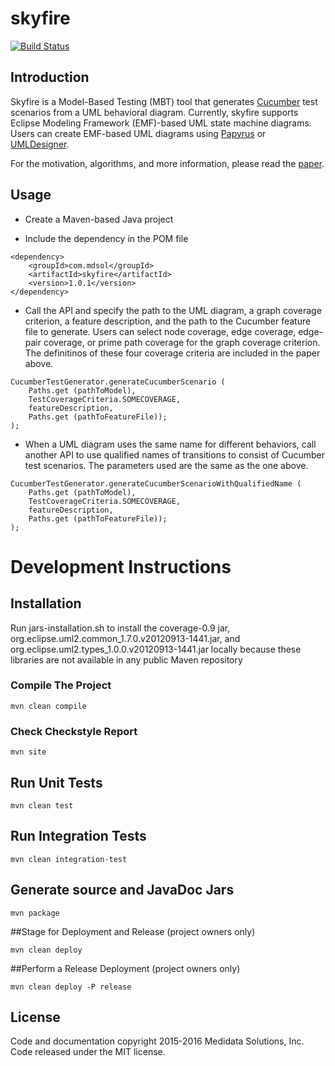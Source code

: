 # skyfire

[![Build Status](https://travis-ci.org/mdsol/skyfire.svg?branch=develop)](https://travis-ci.org/mdsol/skyfire)

## Introduction
Skyfire is a Model-Based Testing (MBT) tool that generates [Cucumber](https://cucumber.io/) test scenarios from a UML behavioral diagram.
Currently, skyfire supports Eclipse Modeling Framework (EMF)-based UML state machine diagrams.
Users can create EMF-based UML diagrams using [Papyrus](https://eclipse.org/papyrus/) or [UMLDesigner](http://www.umldesigner.org/). 

For the motivation, algorithms, and more information, please read the [paper](https://cs.gmu.edu/~nli1/2016-nli-MbtWithCucumber.pdf).

## Usage
 * Create a Maven-based Java project
 
 * Include the dependency in the POM file

```
<dependency>
	<groupId>com.mdsol</groupId>
	<artifactId>skyfire</artifactId>
	<version>1.0.1</version>
</dependency>
```
* Call the API and specify the path to the UML diagram, a graph coverage criterion, a feature description, and the path to the Cucumber feature file to generate.
Users can select node coverage, edge coverage, edge-pair coverage, or prime path coverage for the graph coverage criterion.
The definitinos of these four coverage criteria are included in the paper above.

```
CucumberTestGenerator.generateCucumberScenario (
	Paths.get (pathToModel),
	TestCoverageCriteria.SOMECOVERAGE,
	featureDescription,
	Paths.get (pathToFeatureFile));
);
```
* When a UML diagram uses the same name for different behaviors, call another API to use qualified names of transitions to consist of Cucumber test scenarios.
The parameters used are the same as the one above.
```
CucumberTestGenerator.generateCucumberScenarioWithQualifiedName (
	Paths.get (pathToModel),
	TestCoverageCriteria.SOMECOVERAGE,
	featureDescription,
	Paths.get (pathToFeatureFile));
);
```

# Development Instructions

## Installation 
Run jars-installation.sh to install the coverage-0.9 jar, org.eclipse.uml2.common_1.7.0.v20120913-1441.jar, and org.eclipse.uml2.types_1.0.0.v20120913-1441.jar locally because these libraries are not available in any public Maven repository

### Compile The Project
```
mvn clean compile
```

### Check Checkstyle Report
```
mvn site
```
## Run Unit Tests
```
mvn clean test
```

## Run Integration Tests
```
mvn clean integration-test
```

## Generate source and JavaDoc Jars
```
mvn package
```

##Stage for Deployment and Release (project owners only)
```
mvn clean deploy
```

##Perform a Release Deployment (project owners only)
```
mvn clean deploy -P release
```
## License
Code and documentation copyright 2015-2016 Medidata Solutions, Inc. Code released under the MIT license.

